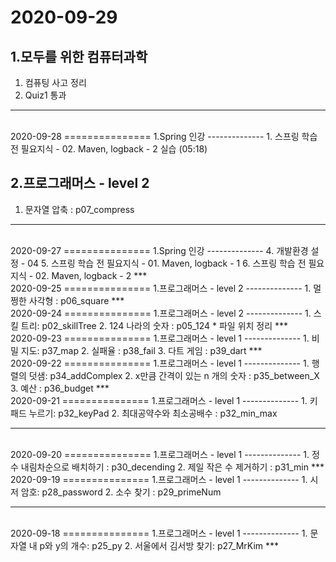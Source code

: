 2020-09-29
==============
1.모두를 위한 컴퓨터과학
-----
1. 컴퓨팅 사고 정리
2. Quiz1 통과

***
<br>
2020-09-28
===============
1.Spring 인강
--------------
1. 스프링 학습 전 필요지식 - 02. Maven, logback - 2 실습 (05:18)

2.프로그래머스 - level 2
----------------
1. 문자열 압축 : p07_compress
***
<br>
2020-09-27
===============
1.Spring 인강
--------------
4. 개발환경 설정 - 04
5. 스프링 학습 전 필요지식 - 01. Maven, logback - 1
6. 스프링 학습 전 필요지식 - 02. Maven, logback - 2
***
<br>
2020-09-25
===============
1.프로그래머스 - level 2
--------------
1. 멀쩡한 사각형 : p06_square
***
<br>
2020-09-24
===============
1.프로그래머스 - level 2
--------------
1. 스킬 트리: p02_skillTree
2. 124 나라의 숫자 : p05_124
* 파일 위치 정리
***
<br>
2020-09-23
===============
1.프로그래머스 - level 1
--------------
1. 비밀 지도: p37_map
2. 실패율 : p38_fail
3. 다트 게임 : p39_dart
***
<br>
2020-09-22
===============
1.프로그래머스 - level 1
--------------
1. 행렬의 덧샘: p34_addComplex
2. x만큼 간격이 있는 n 개의 숫자 : p35_between_X
3. 예산 : p36_budget
***
<br>
2020-09-21
===============
1.프로그래머스 - level 1
--------------
1. 키패드 누르기: p32_keyPad
2. 최대공약수와 최소공배수 : p32_min_max

***
<br>
2020-09-20
===============
1.프로그래머스 - level 1
--------------
1. 정수 내림차순으로 배치하기 : p30_decending
2. 제일 작은 수 제거하기 : p31_min
***
<br>
2020-09-19
===============
1.프로그래머스 - level 1
--------------
1. 시저 암호: p28_password
2. 소수 찾기 : p29_primeNum

***
<br>
2020-09-18
===============
1.프로그래머스 - level 1
--------------
1. 문자열 내 p와 y의 개수: p25_py
2. 서울에서 김서방 찾기: p27_MrKim
***